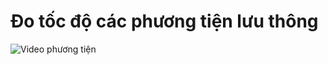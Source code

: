 # Đo tốc độ các phương tiện lưu thông

![Video phương tiện](https://user-images.githubusercontent.com/72432304/120893909-ad17b100-c626-11eb-92ad-4d1ff314265b.JPG)




